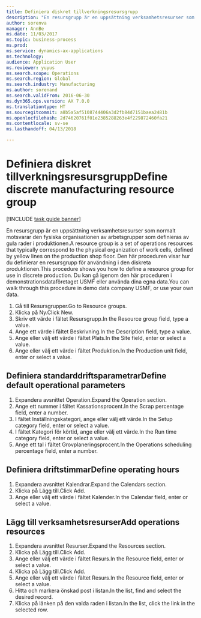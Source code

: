 ```yaml
--- 
title: Definiera diskret tillverkningsresursgrupp
description: "En resursgrupp är en uppsättning verksamhetsresurser som normalt motsvarar den fysiska organisationen av arbetsgrupper som definieras av gula rader i produktionen."
author: sorenva
manager: AnnBe
ms.date: 11/03/2017
ms.topic: business-process
ms.prod: 
ms.service: dynamics-ax-applications
ms.technology: 
audience: Application User
ms.reviewer: yuyus
ms.search.scope: Operations
ms.search.region: Global
ms.search.industry: Manufacturing
ms.author: sorenand
ms.search.validFrom: 2016-06-30
ms.dyn365.ops.version: AX 7.0.0
ms.translationtype: HT
ms.sourcegitcommit: a8b5a5af5108744406a3d2fb84d7151baea2481b
ms.openlocfilehash: 2d74620761f01e2385288263e4f229872460fa21
ms.contentlocale: sv-se
ms.lasthandoff: 04/13/2018

---
```

# <a name="define-discrete-manufacturing-resource-group"></a><span data-ttu-id="1b1e9-103">Definiera diskret tillverkningsresursgrupp</span><span class="sxs-lookup"><span data-stu-id="1b1e9-103">Define discrete manufacturing resource group</span></span>

[!INCLUDE [task guide banner](../../includes/task-guide-banner.md)]

<span data-ttu-id="1b1e9-104">En resursgrupp är en uppsättning verksamhetsresurser som normalt motsvarar den fysiska organisationen av arbetsgrupper som definieras av gula rader i produktionen.</span><span class="sxs-lookup"><span data-stu-id="1b1e9-104">A resource group is a set of operations resources that typically correspond to the physical organization of work cells, defined by yellow lines on the production shop floor.</span></span> <span data-ttu-id="1b1e9-105">Den här proceduren visar hur du definierar en resursgrupp för användning i den diskreta produktionen.</span><span class="sxs-lookup"><span data-stu-id="1b1e9-105">This procedure shows you how to define a resource group for use in discrete production.</span></span> <span data-ttu-id="1b1e9-106">Du kan gå igenom den här proceduren i demonstrationsdataföretaget USMF eller använda dina egna data.</span><span class="sxs-lookup"><span data-stu-id="1b1e9-106">You can walk through this procedure in demo data company USMF, or use your own data.</span></span>

1. <span data-ttu-id="1b1e9-107">Gå till Resursgrupper.</span><span class="sxs-lookup"><span data-stu-id="1b1e9-107">Go to Resource groups.</span></span>
2. <span data-ttu-id="1b1e9-108">Klicka på Ny.</span><span class="sxs-lookup"><span data-stu-id="1b1e9-108">Click New.</span></span>
3. <span data-ttu-id="1b1e9-109">Skriv ett värde i fältet Resursgrupp.</span><span class="sxs-lookup"><span data-stu-id="1b1e9-109">In the Resource group field, type a value.</span></span>
4. <span data-ttu-id="1b1e9-110">Ange ett värde i fältet Beskrivning.</span><span class="sxs-lookup"><span data-stu-id="1b1e9-110">In the Description field, type a value.</span></span>
5. <span data-ttu-id="1b1e9-111">Ange eller välj ett värde i fältet Plats.</span><span class="sxs-lookup"><span data-stu-id="1b1e9-111">In the Site field, enter or select a value.</span></span>
6. <span data-ttu-id="1b1e9-112">Ange eller välj ett värde i fältet Produktion.</span><span class="sxs-lookup"><span data-stu-id="1b1e9-112">In the Production unit field, enter or select a value.</span></span>

## <a name="define-default-operational-parameters"></a><span data-ttu-id="1b1e9-113">Definiera standarddriftsparametrar</span><span class="sxs-lookup"><span data-stu-id="1b1e9-113">Define default operational parameters</span></span>
1. <span data-ttu-id="1b1e9-114">Expandera avsnittet Operation.</span><span class="sxs-lookup"><span data-stu-id="1b1e9-114">Expand the Operation section.</span></span>
2. <span data-ttu-id="1b1e9-115">Ange ett nummer i fältet Kassationsprocent.</span><span class="sxs-lookup"><span data-stu-id="1b1e9-115">In the Scrap percentage field, enter a number.</span></span>
3. <span data-ttu-id="1b1e9-116">I fältet Inställningskategori, ange eller välj ett värde.</span><span class="sxs-lookup"><span data-stu-id="1b1e9-116">In the Setup category field, enter or select a value.</span></span>
4. <span data-ttu-id="1b1e9-117">I fältet Kategori för körtid, ange eller välj ett värde.</span><span class="sxs-lookup"><span data-stu-id="1b1e9-117">In the Run time category field, enter or select a value.</span></span>
5. <span data-ttu-id="1b1e9-118">Ange ett tal i fältet Grovplaneringsprocent.</span><span class="sxs-lookup"><span data-stu-id="1b1e9-118">In the Operations scheduling percentage field, enter a number.</span></span>

## <a name="define-operating-hours"></a><span data-ttu-id="1b1e9-119">Definiera driftstimmar</span><span class="sxs-lookup"><span data-stu-id="1b1e9-119">Define operating hours</span></span>
1. <span data-ttu-id="1b1e9-120">Expandera avsnittet Kalendrar.</span><span class="sxs-lookup"><span data-stu-id="1b1e9-120">Expand the Calendars section.</span></span>
2. <span data-ttu-id="1b1e9-121">Klicka på Lägg till.</span><span class="sxs-lookup"><span data-stu-id="1b1e9-121">Click Add.</span></span>
3. <span data-ttu-id="1b1e9-122">Ange eller välj ett värde i fältet Kalender.</span><span class="sxs-lookup"><span data-stu-id="1b1e9-122">In the Calendar field, enter or select a value.</span></span>

## <a name="add-operations-resources"></a><span data-ttu-id="1b1e9-123">Lägg till verksamhetsresurser</span><span class="sxs-lookup"><span data-stu-id="1b1e9-123">Add operations resources</span></span>
1. <span data-ttu-id="1b1e9-124">Expandera avsnittet Resurser.</span><span class="sxs-lookup"><span data-stu-id="1b1e9-124">Expand the Resources section.</span></span>
2. <span data-ttu-id="1b1e9-125">Klicka på Lägg till.</span><span class="sxs-lookup"><span data-stu-id="1b1e9-125">Click Add.</span></span>
3. <span data-ttu-id="1b1e9-126">Ange eller välj ett värde i fältet Resurs.</span><span class="sxs-lookup"><span data-stu-id="1b1e9-126">In the Resource field, enter or select a value.</span></span>
4. <span data-ttu-id="1b1e9-127">Klicka på Lägg till.</span><span class="sxs-lookup"><span data-stu-id="1b1e9-127">Click Add.</span></span>
5. <span data-ttu-id="1b1e9-128">Ange eller välj ett värde i fältet Resurs.</span><span class="sxs-lookup"><span data-stu-id="1b1e9-128">In the Resource field, enter or select a value.</span></span>
6. <span data-ttu-id="1b1e9-129">Hitta och markera önskad post i listan.</span><span class="sxs-lookup"><span data-stu-id="1b1e9-129">In the list, find and select the desired record.</span></span>
7. <span data-ttu-id="1b1e9-130">Klicka på länken på den valda raden i listan.</span><span class="sxs-lookup"><span data-stu-id="1b1e9-130">In the list, click the link in the selected row.</span></span>


